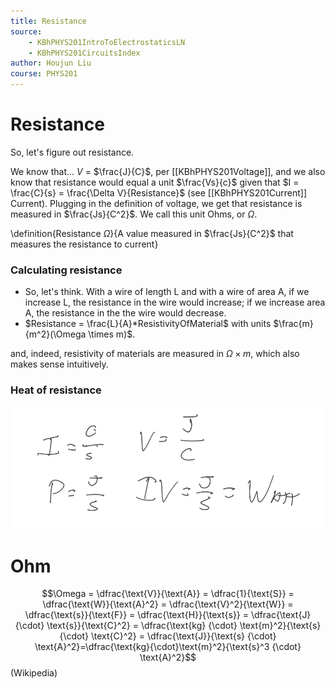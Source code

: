 ```yaml
---
title: Resistance
source: 
    - KBhPHYS201IntroToElectrostaticsLN
    - KBhPHYS201CircuitsIndex
author: Houjun Liu
course: PHYS201
---
```


# Resistance
So, let's figure out resistance.

We know that...  $V$ = $\frac{J}{C}$, per [[KBhPHYS201Voltage]], and we also know that resistance would equal a unit $\frac{Vs}{c}$ given that $I = \frac{C}{s} = \frac{\Delta V}{Resistance}$ (see [[KBhPHYS201Current]] Current). Plugging in the definition of voltage, we get that resistance is measured in $\frac{Js}{C^2}$. We call this unit Ohms, or $\Omega$.

\definition{Resistance $\Omega$}{A value measured in $\frac{Js}{C^2}$ that measures the resistance to current}

### Calculating resistance
* So, let's think. With a wire of length L and with a wire of area A, if we increase L, the resistance in the wire would increase; if we increase area A, the resistance in the the wire would decrease.
* $Resistance = \frac{L}{A}*ResistivityOfMaterial$ with units $\frac{m}{m^2}(\Omega \times m)$.
    
and, indeed, resistivity of materials are measured in $\Omega \times m$, which also makes sense intuitively.

### Heat of resistance
![KBe20phys250srcHeatFromResistors.png](KBe20phys250srcHeatFromResistors.png)

# Ohm
$$\Omega = \dfrac{\text{V}}{\text{A}} = \dfrac{1}{\text{S}} = \dfrac{\text{W}}{\text{A}^2} = \dfrac{\text{V}^2}{\text{W}} = \dfrac{\text{s}}{\text{F}} = \dfrac{\text{H}}{\text{s}} = \dfrac{\text{J} {\cdot} \text{s}}{\text{C}^2} = \dfrac{\text{kg} {\cdot} \text{m}^2}{\text{s} {\cdot} \text{C}^2} = \dfrac{\text{J}}{\text{s} {\cdot} \text{A}^2}=\dfrac{\text{kg}{\cdot}\text{m}^2}{\text{s}^3 {\cdot} \text{A}^2}$$ (Wikipedia)

